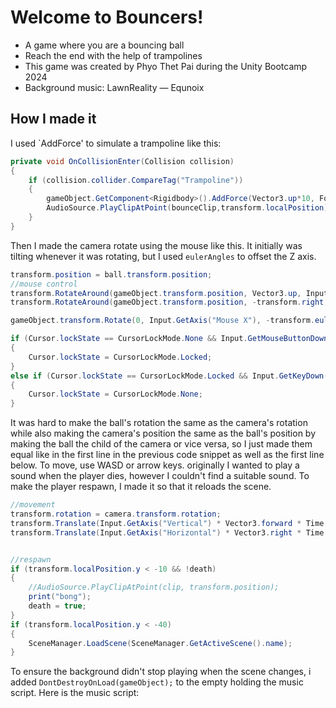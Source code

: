 # Welcome to Bouncers!
- A game where you are a bouncing ball
- Reach the end with the help of trampolines
- This game was created by Phyo Thet Pai during the Unity Bootcamp 2024
- Background music: LawnReality — Equnoix
## How I made it
I used `AddForce' to simulate a trampoline like this:
```cs
private void OnCollisionEnter(Collision collision)
{
    if (collision.collider.CompareTag("Trampoline"))
    {
        gameObject.GetComponent<Rigidbody>().AddForce(Vector3.up*10, ForceMode.Impulse);
        AudioSource.PlayClipAtPoint(bounceClip,transform.localPosition);
    }
}
```
Then I made the camera rotate using the mouse like this. It initially was tilting whenever it was rotating, but I used `eulerAngles` to offset the Z axis.
```cs
transform.position = ball.transform.position;
//mouse control
transform.RotateAround(gameObject.transform.position, Vector3.up, Input.GetAxis("Mouse X"));
transform.RotateAround(gameObject.transform.position, -transform.right, Input.GetAxis("Mouse Y"));

gameObject.transform.Rotate(0, Input.GetAxis("Mouse X"), -transform.eulerAngles.z);

if (Cursor.lockState == CursorLockMode.None && Input.GetMouseButtonDown(1))
{
    Cursor.lockState = CursorLockMode.Locked;
}
else if (Cursor.lockState == CursorLockMode.Locked && Input.GetKeyDown(KeyCode.Escape))
{
    Cursor.lockState = CursorLockMode.None;
}
```
It was hard to make the ball's rotation the same as the camera's rotation while also making the camera's position the same as the ball's position by making the ball the child of the camera or vice versa, so I just made them equal like in the first line in the previous code snippet as well as the first line below. To move, use WASD or arrow keys. originally I wanted to play a sound when the player dies, however I couldn't find a suitable sound. To make the player respawn, I made it so that it reloads the scene.
```cs
//movement
transform.rotation = camera.transform.rotation;
transform.Translate(Input.GetAxis("Vertical") * Vector3.forward * Time.deltaTime * moveSpeed);
transform.Translate(Input.GetAxis("Horizontal") * Vector3.right * Time.deltaTime * moveSpeed);


//respawn
if (transform.localPosition.y < -10 && !death)
{
    //AudioSource.PlayClipAtPoint(clip, transform.position);
    print("bong");
    death = true;
}
if (transform.localPosition.y < -40)
{
    SceneManager.LoadScene(SceneManager.GetActiveScene().name);
}
```
To ensure the background didn't stop playing when the scene changes, i added `DontDestroyOnLoad(gameObject);` to the empty holding the music script. Here is the music script:
